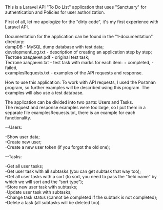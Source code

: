 This is a Laravel API "To Do List" application that uses "Sanctuary" for authentication and Policies for user authorization.

First of all, let me apologize for the "dirty code", it's my first experience with Laravel API.

Documentation for the application can be found in the "1-documentation" directory:<br>
	dumpDB - MySQL dump database with test data;<br>
	developmentLog.txt - description of creating an application step by step;<br>
	Тестове завдання.pdf - original test task;<br>
	Тестове завдання.txt - test task with marks for each item: + completed, - failed,<br>
	examplesRequests.txt - examples of the API requests and response.

How to use this application:
To work with API requests, I used the Postman program, so further examples will be described using this program. The examples will also use a test database.

The application can be divided into two parts: Users and Tasks.<br>
The request and response examples were too large, so I put them in a separate file examplesRequests.txt, there is an example for each functionality.

--Users:

-Show user data;<br>
-Create new user;<br>
-Create a new user token (if you forgot the old one);<br>

--Tasks:

-Get all user tasks;<br>
-Get user task with all subtasks (you can get subtask that way too);<br>
-Get all user tasks with a sort (to sort, you need to pass the “field name” by which we will sort and the “sort type”);<br>
-Store new user task with subtasks;<br>
-Update user task with subtasks;<br>
-Change task status (cannot be completed if the subtask is not completed);<br>
-Delete a task (all subtasks will be deleted too).
